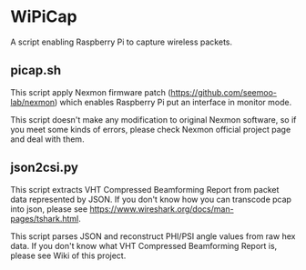 # WiPiCap
A script enabling Raspberry Pi to capture wireless packets.

## picap.sh
This script apply Nexmon firmware patch (https://github.com/seemoo-lab/nexmon) which enables Raspberry Pi put an interface in monitor mode.

This script doesn't make any modification to original Nexmon software, so if you meet some kinds of errors, please check Nexmon official project page and deal with them.

## json2csi.py
This script extracts VHT Compressed Beamforming Report from packet data represented by JSON.
If you don't know how you can transcode pcap into json, please see https://www.wireshark.org/docs/man-pages/tshark.html.

This script parses JSON and reconstruct PHI/PSI angle values from raw hex data.
If you don't know what VHT Compressed Beamforming Report is, please see Wiki of this project.
